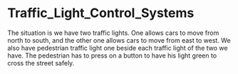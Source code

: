 # Traffic_Light_Control_Systems
The situation is we have two traffic lights. One allows cars to move from north to south, and the other one  allows cars to move from east to west. We also have pedestrian traffic light one beside each traffic light of the  two we have. The pedestrian has to press on a button to have his light green to cross the street safely. 
